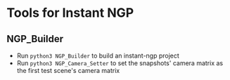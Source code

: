 # Tools for Instant NGP
## NGP_Builder
- Run `python3 NGP_Builder` to build an instant-ngp project
- Run `python3 NGP_Camera_Setter` to set the snapshots' camera matrix as the first test scene's camera matrix